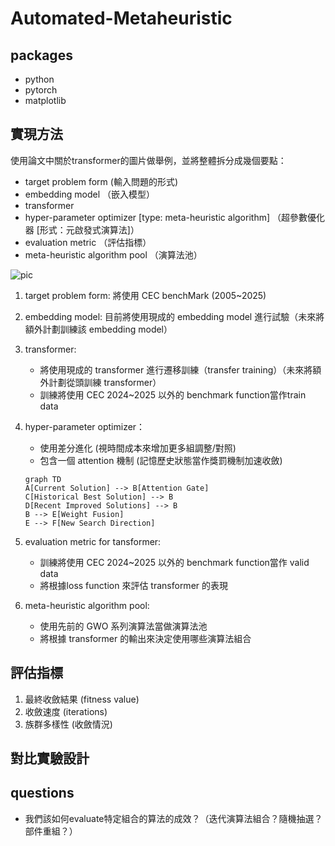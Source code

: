 # Automated-Metaheuristic

## packages

- python
- pytorch
- matplotlib

## 實現方法

使用論文中關於transformer的圖片做舉例，並將整體拆分成幾個要點：

- target problem form (輸入問題的形式)
- embedding model （嵌入模型）
- transformer
- hyper-parameter optimizer [type: meta-heuristic algorithm]
    （超參數優化器 [形式：元啟發式演算法]）
- evaluation metric （評估指標）
- meta-heuristic algorithm pool （演算法池）

![pic](./md_picture/algorithm_base.png)

1. target problem form: 將使用 CEC benchMark (2005~2025)
2. embedding model: 目前將使用現成的 embedding model 進行試驗（未來將額外計劃訓練該 embedding model）

3. transformer:
    - 將使用現成的 transformer 進行遷移訓練（transfer training）（未來將額外計劃從頭訓練 transformer）
    - 訓練將使用 CEC 2024~2025 以外的 benchmark function當作train data

4. hyper-parameter optimizer：
    - 使用差分進化 (視時間成本來增加更多組調整/對照)
    - 包含一個 attention 機制 (記憶歷史狀態當作獎罰機制加速收斂)

    ```mermaid
    graph TD
    A[Current Solution] --> B[Attention Gate]
    C[Historical Best Solution] --> B
    D[Recent Improved Solutions] --> B
    B --> E[Weight Fusion]
    E --> F[New Search Direction]
    ```

5. evaluation metric for tansformer:
    - 訓練將使用 CEC 2024~2025 以外的 benchmark function當作 valid data
    - 將根據loss function 來評估 transformer 的表現

6. meta-heuristic algorithm pool:
    - 使用先前的 GWO 系列演算法當做演算法池
    - 將根據 transformer 的輸出來決定使用哪些演算法組合

<!-- RL -->

## 評估指標

1. 最終收斂結果 (fitness value)
2. 收斂速度 (iterations)
3. 族群多樣性 (收斂情況)

## 對比實驗設計

## questions

- 我們該如何evaluate特定組合的算法的成效？（迭代演算法組合？隨機抽選？ 部件重組？）
